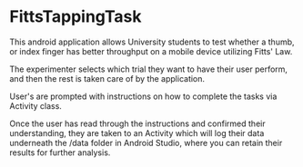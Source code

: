 # FittsTappingTask

This android application allows University students to test whether a thumb, or index finger has better throughput on a mobile device utilizing Fitts' Law.

The experimenter selects which trial they want to have their user perform, and then the rest is taken care of by the application.

User's are prompted with instructions on how to complete the tasks via Activity class.

Once the user has read through the instructions and confirmed their understanding, they are taken to an Activity which will log their data underneath the /data folder in Android Studio, where you can retain their results for further analysis.

